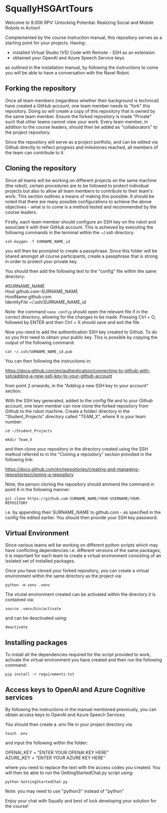 # SquallyHSGArtTours

Welcome to 9.006 RPV: Unlocking Potential: Realizing Social and Mobile Robots in Action!

Complemented by the course instruction manual, this repository serves as a starting point for your projects. Having:
* installed Virtual Studio (VS) Code with Remote - SSH as an extension
* obtained your OpenAI and Azure Speech Service keys

as outlined in the installation manual, by following the instructions to come you will be able to have a conversation with the Navel Robot.

## Forking the repository

Once all team members (regardless whether their background is technical) have created a GitHub account, one team member needs to "fork" this repository. Doing so will create a copy of this repository that is owned by the same team member. Ensure the forked repository is made "Private" such that other teams cannot view your work. Every team member, in addition to the course leaders, should then be added as "collaborators" to the project repository.

Since the repository will serve as a project portfolio, and can be edited via Github directly to reflect progress and milestones reached, all members of the team can contribute to it.

## Cloning the repository

Since all teams will be working on different projects on the same machine (the robot), certain procedures are to be followed to protect individual projects but also to allow all team members to contribute to their team's work. This section outlines a means of making this possible. It should be noted that there are many possible configurations to achieve the above objectives - what is to come is a method tested and recommended by the course leaders.

Firstly, each team member should configure an SSH key on the robot and associate it with their GitHub account. This is achieved by executing the following commands in the terminal within the ~/.ssh directory:

 `ssh-keygen -f SURNAME_NAME_id`

you will then be prompted to create a passphrase. Since this folder will be shared amongst all course participants, create a passphrase that is strong in order to protect your private key.

You should then add the following text to the "config" file within the same directory:

#SURNAME_NAME <br />
Host github.com-SURNAME_NAME <br />
HostName github.com <br />
IdentityFile ~/.ssh/SURNAME_NAME_id <br />

Note: the command `nano config` should open the relevant file if in the correct directory, allowing for the changes to be made. Pressing Ctrl + O, followed by ENTER and then Ctrl + X should save and exit the file.

Now you need to add the authentication SSH key created to Github. To do so you first need to obtain your public key. This is possible by copying the output of the following command:

`cat ~/.ssh/SURNAME_NAME_id.pub`

You can then following the instructions in:

https://docs.github.com/en/authentication/connecting-to-github-with-ssh/adding-a-new-ssh-key-to-your-github-account

from point 2 onwards, in the "Adding a new SSH key to your account" section.

With the SSH key generated, added to the config file and to your Github account, one team member can now clone the forked repository from Github to the robot machine. Create a folder/ directory in the "Student_Projects" directory called "TEAM_X", where X is your team number:

`cd ~/Student_Projects`

`mkdir Team_X`

and then clone your repository in the directory created using the SSH method referred to in the "Cloning a repository" section provided in the following link:

https://docs.github.com/en/repositories/creating-and-managing-repositories/cloning-a-repository

Note, the person cloning the repository should ammend the command in point 6 in the following manner:

`git clone https://github.com-SURNAME_NAME/YOUR-USERNAME/YOUR-REPOSITORY`

i.e. by appending their SURNAME_NAME to github.com - as specified in the config file edited earlier. You should then provide your SSH key password.

## Virtual Environment

Since various teams will be working on different python scripts which may have conflicting dependencies i.e. different versions of the same packages, it is important for each team to create a virtual environment consisting of an isolated set of installed packages.

Once you have cloned your forked repository, you can create a virtual environment within the same directory as the project via:

`python -m venv .venv`

The virutal environment created can be activated within the directory it is contained via:

`source .venv/bin/activate`

and can be deactivated using:

`deactivate`

## Installing packages

To install all the dependencies required for the script provided to work, activate the virtual environment you have created and then run the following command:

`pip install -r requirements.txt`

## Access keys to OpenAI and Azure Cognitive services

By following the instructions in the manual mentioned previously, you can obtain access keys to OpenAI and Azure Speech Services. 

You should then create a .env file in your project directory via:

`touch .env`

and input the following within the folder:

OPENAI_KEY = "ENTER YOUR OPENAI KEY HERE" <br /> 
AZURE_KEY = "ENTER YOUR AZURE KEY HERE"

where you need to replace the text with the access codes you created. You will then be able to run the GettingStartedChat.py script using:

`python GettingStartedChat.py`

Note: you may need to use "python3" instead of "python"

Enjoy your chat with Squally and best of luck developing your solution for the course!





